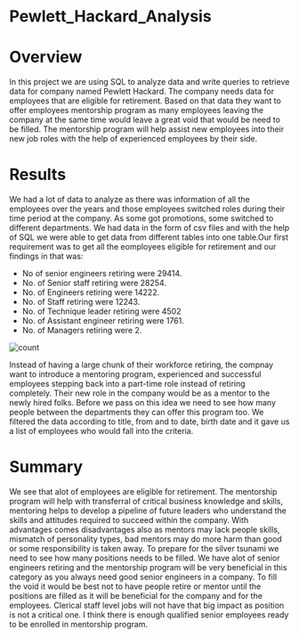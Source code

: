 # Pewlett_Hackard_Analysis
# Overview
In this project we are using SQL to analyze data and write queries to retrieve data for company named Pewlett Hackard. The company needs data for employees
that are eligible for retirement. Based on that data they want to offer employees mentorship program as many employees leaving the company at the same time would
leave a great void that would be need to be filled. The mentorship program will help assist new employees into their new job roles with the help of experienced 
employees by their side.
# Results
We had a lot of data to analyze as there was information of all the employees over the years and those employees switched roles during their time period at the company. 
As some got promotions, some switched to different departments. We had data in the form of csv files and with the help of SQL we were able to get data from different tables
into one table.Our first requirement was to get all the eomployees eligible for retirement and our findings in that was:
* No of senior engineers retiring were 29414.
* No. of Senior staff retiring were 28254.
* No. of Engineers retiring were 14222.
* No. of Staff retiring were 12243.
* No. of Technique leader retiring were 4502
* No. of Assistant engineer retiring were 1761.
* No. of Managers retiring were 2.

![count](https://user-images.githubusercontent.com/91965321/144540827-93747172-f073-4ad5-9645-b8959ffaca46.PNG)


Instead of having a large chunk of their workforce retiring, the compnay want to introduce a mentoring program, experienced and successful employees stepping back 
into a part-time role instead of retiring completely. Their new role in the company would be as a mentor to the newly hired folks. Before we pass on this idea we need 
to see how many people between the departments they can offer this program too. We filtered the data according to title, from and to date, birth date and it gave us a 
list of employees who would fall into the criteria. 
# Summary
We see that alot of employees are eligible for retirement. The mentorship program will help with transferral of critical business knowledge and skills, mentoring helps 
to develop a pipeline of future leaders who understand the skills and attitudes required to succeed within the company.
With advantages comes disadvantages also as mentors may lack people skills, mismatch of personality types, bad mentors may do more harm than good or some responsibility 
is taken away. 
To prepare for the silver tsunami we need to see how many positions needs to be filled. We have alot of senior engineers retiring and the mentorship program will be very 
beneficial in this category as you always need good senior engineers in a company.
To fill the void it would be best not to have people retire or mentor until the positions are filled as it will be beneficial for the company and for the employees.
Clerical staff level jobs will not have that big impact as position is not a critical one. 
I think there is enough qualified senior employees ready to be enrolled in mentorship program. 
